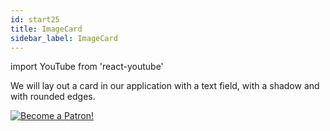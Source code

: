 ```yaml
---
id: start25
title: ImageCard
sidebar_label: ImageCard
---
```


import YouTube from 'react-youtube'

We will lay out a card in our application with a text field, with a shadow and with rounded edges.

<YouTube videoId='anVgDcngW8I' />

[![Become a Patron!](/img/logo/patreon.jpg)](https://www.patreon.com/bePatron?u=31769291)

